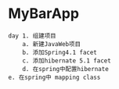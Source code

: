 # MyBarApp
	day 1. 组建项目
		a. 新建JavaWeb项目
		b. 添加Spring4.1 facet
		c. 添加hibernate 5.1 facet
		d. 在spring中配置hibernate
    e. 在spring中 mapping class
